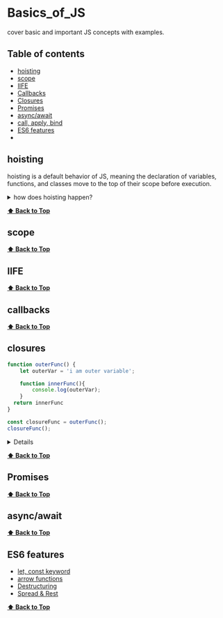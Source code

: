 # Basics_of_JS
cover basic and important JS concepts with examples.

## <a id="table-of-contenst"> Table of contents  </a> 


- [hoisting](#hoisting)                                                                                  
- [scope](#scope)                                                 
- [IIFE](#IIFE)
- [Callbacks](#callbacks)
- [Closures](#closures)
- [Promises](#promises)
- [async/await](#async/await)
- [call, apply, bind](#call-apply-bind)
- [ES6 features](#es6-features)
- 

## hoisting

hoisting is a default behavior of JS, meaning the declaration of variables, functions, and classes move to the top of their scope before execution.
<details>
  <summary>
      how does hoisting happen?
  </summary>
  During run time, javascript code is interpreted in a minimum of 2 cycles
  1st phase - completion or compilation.
  2nd phase - execution.
  
  [full article](https://sidhujaspreet963.medium.com/advance-javascript-why-hoisting-3db74309e674)
  
</details>

**[⬆ Back to Top](#table-of-contents)**

## scope

**[⬆ Back to Top](#table-of-contents)**

## IIFE

**[⬆ Back to Top](#table-of-contents)**

## callbacks


**[⬆ Back to Top](#table-of-contents)**

## closures

```javascript
function outerFunc() {
    let outerVar = 'i am outer variable';

    function innerFunc(){
        console.log(outerVar);
    }
  return innerFunc
}

const closureFunc = outerFunc();
closureFunc();
```
<details>
  output :
  
  ```javascript
  i am outer variable
  ```
</details>

**[⬆ Back to Top](#table-of-contents)**

## Promises

**[⬆ Back to Top](#table-of-contents)**

## async/await

**[⬆ Back to Top](#table-of-contents)**

## ES6 features

- [let, const keyword](#let-const-keyword)
- [arrow functions](#arrow-function)
- [Destructuring](#desturturing)
- [Spread & Rest](#spread-rest) 

**[⬆ Back to Top](#table-of-contents)**
